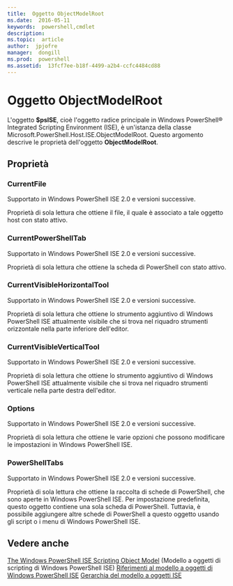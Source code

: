 ```yaml
---
title:  Oggetto ObjectModelRoot
ms.date:  2016-05-11
keywords:  powershell,cmdlet
description:  
ms.topic:  article
author:  jpjofre
manager:  dongill
ms.prod:  powershell
ms.assetid:  13fcf7ee-b18f-4499-a2b4-ccfc4484cd88
---
```


# Oggetto ObjectModelRoot
  L'oggetto **$psISE**, cioè l'oggetto radice principale in Windows PowerShell® Integrated Scripting Environment (ISE), è un'istanza della classe Microsoft.PowerShell.Host.ISE.ObjectModelRoot. Questo argomento descrive le proprietà dell'oggetto **ObjectModelRoot**.

## Proprietà

### CurrentFile
  Supportato in Windows PowerShell ISE 2.0 e versioni successive. 

 Proprietà di sola lettura che ottiene il file, il quale è associato a tale oggetto host con stato attivo.

### CurrentPowerShellTab
  Supportato in Windows PowerShell ISE 2.0 e versioni successive. 

 Proprietà di sola lettura che ottiene la scheda di PowerShell con stato attivo.

### CurrentVisibleHorizontalTool
  Supportato in Windows PowerShell ISE 2.0 e versioni successive. 

 Proprietà di sola lettura che ottiene lo strumento aggiuntivo di Windows PowerShell ISE attualmente visibile che si trova nel riquadro strumenti orizzontale nella parte inferiore dell'editor.

### CurrentVisibleVerticalTool
  Supportato in Windows PowerShell ISE 2.0 e versioni successive. 

 Proprietà di sola lettura che ottiene lo strumento aggiuntivo di Windows PowerShell ISE attualmente visibile che si trova nel riquadro strumenti verticale nella parte destra dell'editor.

### Options
  Supportato in Windows PowerShell ISE 2.0 e versioni successive. 

 Proprietà di sola lettura che ottiene le varie opzioni che possono modificare le impostazioni in Windows PowerShell ISE.

### PowerShellTabs
  Supportato in Windows PowerShell ISE 2.0 e versioni successive. 

 Proprietà di sola lettura che ottiene la raccolta di schede di PowerShell, che sono aperte in Windows PowerShell ISE. Per impostazione predefinita, questo oggetto contiene una sola scheda di PowerShell. Tuttavia, è possibile aggiungere altre schede di PowerShell a questo oggetto usando gli script o i menu di Windows PowerShell ISE.

## Vedere anche
 [The Windows PowerShell ISE Scripting Object Model](The-Windows-PowerShell-ISE-Scripting-Object-Model.md) (Modello a oggetti di scripting di Windows PowerShell ISE) 
 [Riferimenti al modello a oggetti di Windows PowerShell ISE](Windows-PowerShell-ISE-Object-Model-Reference.md) 
 [Gerarchia del modello a oggetti ISE](The-ISE-Object-Model-Hierarchy.md)

  


<!--HONumber=May16_HO2-->


